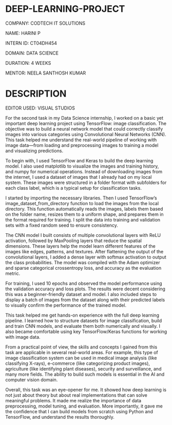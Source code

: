 # DEEP-LEARNING-PROJECT

COMPANY: CODTECH IT SOLUTIONS

NAME: HARINI P

INTERN ID: CT04DH454

DOMAIN: DATA SCIENCE

DURATION: 4 WEEKS

MENTOR: NEELA SANTHOSH KUMAR

# DESCRIPTION

EDITOR USED: VISUAL STUDIOS

For the second task in my Data Science internship, I worked on a basic yet important deep learning project using TensorFlow: image classification. The objective was to build a neural network model that could correctly classify images into various categories using Convolutional Neural Networks (CNN). This task helped me understand the real-world pipeline of working with image data—from loading and preprocessing images to training a model and visualizing predictions.

To begin with, I used TensorFlow and Keras to build the deep learning model. I also used matplotlib to visualize the images and training history, and numpy for numerical operations. Instead of downloading images from the internet, I used a dataset of images that I already had on my local system. These images were structured in a folder format with subfolders for each class label, which is a typical setup for classification tasks.

I started by importing the necessary libraries. Then I used TensorFlow’s image_dataset_from_directory function to load the images from the local directory. This function automatically reads the images, labels them based on the folder name, resizes them to a uniform shape, and prepares them in the format required for training. I split the data into training and validation sets with a fixed random seed to ensure consistency.

The CNN model I built consists of multiple convolutional layers with ReLU activation, followed by MaxPooling layers that reduce the spatial dimensions. These layers help the model learn different features of the images like edges, patterns, and textures. After flattening the output of the convolutional layers, I added a dense layer with softmax activation to output the class probabilities. The model was compiled with the Adam optimizer and sparse categorical crossentropy loss, and accuracy as the evaluation metric.

For training, I used 10 epochs and observed the model performance using the validation accuracy and loss plots. The results were decent considering this was a beginner-friendly dataset and model. I also included steps to display a batch of images from the dataset along with their predicted labels to visually confirm the performance of the trained model.

This task helped me get hands-on experience with the full deep learning pipeline. I learned how to structure datasets for image classification, build and train CNN models, and evaluate them both numerically and visually. I also became comfortable using key TensorFlow/Keras functions for working with image data.

From a practical point of view, the skills and concepts I gained from this task are applicable in several real-world areas. For example, this type of image classification system can be used in medical image analysis (like classifying X-rays), e-commerce (like categorizing product images), agriculture (like identifying plant diseases), security and surveillance, and many more fields. The ability to build such models is essential in the AI and computer vision domain.

Overall, this task was an eye-opener for me. It showed how deep learning is not just about theory but about real implementations that can solve meaningful problems. It made me realize the importance of data preprocessing, model tuning, and evaluation. More importantly, it gave me the confidence that I can build models from scratch using Python and TensorFlow, and understand the results thoroughly.

